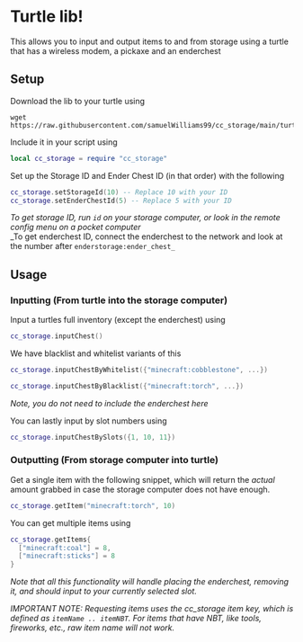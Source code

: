 # Turtle lib!

This allows you to input and output items to and from storage using a turtle that has a wireless modem, a pickaxe and an enderchest

## Setup
Download the lib to your turtle using  
```
wget https://raw.githubusercontent.com/samuelWilliams99/cc_storage/main/turtleLib/cc_storage.lua
```

Include it in your script using
```lua
local cc_storage = require "cc_storage"
```

Set up the Storage ID and Ender Chest ID (in that order) with the following
```lua
cc_storage.setStorageId(10) -- Replace 10 with your ID
cc_storage.setEnderChestId(5) -- Replace 5 with your ID
```
_To get storage ID, run `id` on your storage computer, or look in the remote config menu on a pocket computer_  
_To get enderchest ID, connect the enderchest to the network and look at the number after `enderstorage:ender_chest_`

## Usage
### Inputting (From turtle into the storage computer)

Input a turtles full inventory (except the enderchest) using
```lua
cc_storage.inputChest()
```

We have blacklist and whitelist variants of this
```lua
cc_storage.inputChestByWhitelist({"minecraft:cobblestone", ...})

cc_storage.inputChestByBlacklist({"minecraft:torch", ...})
```
_Note, you do not need to include the enderchest here_

You can lastly input by slot numbers using
```lua
cc_storage.inputChestBySlots({1, 10, 11})
```

### Outputting (From storage computer into turtle)

Get a single item with the following snippet, which will return the _actual_ amount grabbed in case the storage computer does not have enough.
```lua
cc_storage.getItem("minecraft:torch", 10)
```

You can get multiple items using
```lua
cc_storage.getItems{
  ["minecraft:coal"] = 8,
  ["minecraft:sticks"] = 8
}
```
_Note that all this functionality will handle placing the enderchest, removing it, and should input to your currently selected slot._

_IMPORTANT NOTE: Requesting items uses the cc_storage item key, which is defined as `itemName .. itemNBT`. For items that have NBT, like tools, fireworks, etc., raw item name will not work._
